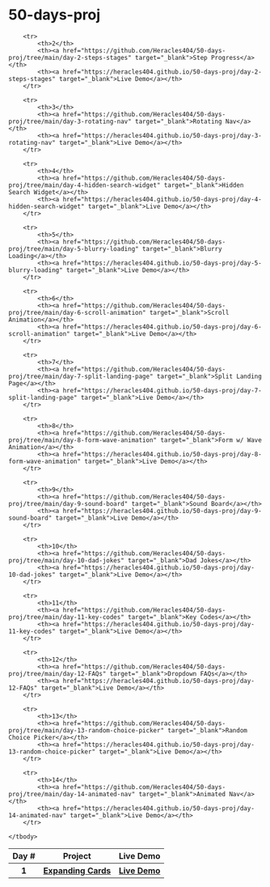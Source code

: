 # 50-days-proj
<table>
	<thead>
		<th>Day #</th>
		<th>Project</th>
		<th>Live Demo</th>
	</thead>
	<tbody>
		<tr>
			<th>1</th>
			<th><a href="https://github.com/Heracles404/50-days-proj/tree/main/day-1-expanding-cards" target="_blank">Expanding Cards</a></th>
			<th><a href="https://heracles404.github.io/50-days-proj/day-1-expanding-cards" target="_blank">Live Demo</a></th>
		</tr>
	
		<tr>
			<th>2</th>
			<th><a href="https://github.com/Heracles404/50-days-proj/tree/main/day-2-steps-stages" target="_blank">Step Progress</a></th>
			<th><a href="https://heracles404.github.io/50-days-proj/day-2-steps-stages" target="_blank">Live Demo</a></th>
		</tr>

		<tr>
			<th>3</th>
			<th><a href="https://github.com/Heracles404/50-days-proj/tree/main/day-3-rotating-nav" target="_blank">Rotating Nav</a></th>
			<th><a href="https://heracles404.github.io/50-days-proj/day-3-rotating-nav" target="_blank">Live Demo</a></th>
		</tr>

		<tr>
			<th>4</th>
			<th><a href="https://github.com/Heracles404/50-days-proj/tree/main/day-4-hidden-search-widget" target="_blank">Hidden Search Widget</a></th>
			<th><a href="https://heracles404.github.io/50-days-proj/day-4-hidden-search-widget" target="_blank">Live Demo</a></th>
		</tr>

		<tr>
			<th>5</th>
			<th><a href="https://github.com/Heracles404/50-days-proj/tree/main/day-5-blurry-loading" target="_blank">Blurry Loading</a></th>
			<th><a href="https://heracles404.github.io/50-days-proj/day-5-blurry-loading" target="_blank">Live Demo</a></th>
		</tr>

		<tr>
			<th>6</th>
			<th><a href="https://github.com/Heracles404/50-days-proj/tree/main/day-6-scroll-animation" target="_blank">Scroll Animation</a></th>
			<th><a href="https://heracles404.github.io/50-days-proj/day-6-scroll-animation" target="_blank">Live Demo</a></th>
		</tr>

		<tr>
			<th>7</th>
			<th><a href="https://github.com/Heracles404/50-days-proj/tree/main/day-7-split-landing-page" target="_blank">Split Landing Page</a></th>
			<th><a href="https://heracles404.github.io/50-days-proj/day-7-split-landing-page" target="_blank">Live Demo</a></th>
		</tr>

		<tr>
			<th>8</th>
			<th><a href="https://github.com/Heracles404/50-days-proj/tree/main/day-8-form-wave-animation" target="_blank">Form w/ Wave Animation</a></th>
			<th><a href="https://heracles404.github.io/50-days-proj/day-8-form-wave-animation" target="_blank">Live Demo</a></th>
		</tr>

		<tr>
			<th>9</th>
			<th><a href="https://github.com/Heracles404/50-days-proj/tree/main/day-9-sound-board" target="_blank">Sound Board</a></th>
			<th><a href="https://heracles404.github.io/50-days-proj/day-9-sound-board" target="_blank">Live Demo</a></th>
		</tr>

		<tr>
			<th>10</th>
			<th><a href="https://github.com/Heracles404/50-days-proj/tree/main/day-10-dad-jokes" target="_blank">Dad Jokes</a></th>
			<th><a href="https://heracles404.github.io/50-days-proj/day-10-dad-jokes" target="_blank">Live Demo</a></th>
		</tr>

		<tr>
			<th>11</th>
			<th><a href="https://github.com/Heracles404/50-days-proj/tree/main/day-11-key-codes" target="_blank">Key Codes</a></th>
			<th><a href="https://heracles404.github.io/50-days-proj/day-11-key-codes" target="_blank">Live Demo</a></th>
		</tr>

		<tr>
			<th>12</th>
			<th><a href="https://github.com/Heracles404/50-days-proj/tree/main/day-12-FAQs" target="_blank">Dropdown FAQs</a></th>
			<th><a href="https://heracles404.github.io/50-days-proj/day-12-FAQs" target="_blank">Live Demo</a></th>
		</tr>

		<tr>
			<th>13</th>
			<th><a href="https://github.com/Heracles404/50-days-proj/tree/main/day-13-random-choice-picker" target="_blank">Random Choice Picker</a></th>
			<th><a href="https://heracles404.github.io/50-days-proj/day-13-random-choice-picker" target="_blank">Live Demo</a></th>
		</tr>

		<tr>
			<th>14</th>
			<th><a href="https://github.com/Heracles404/50-days-proj/tree/main/day-14-animated-nav" target="_blank">Animated Nav</a></th>
			<th><a href="https://heracles404.github.io/50-days-proj/day-14-animated-nav" target="_blank">Live Demo</a></th>
		</tr>

	</tbody>
</table>
